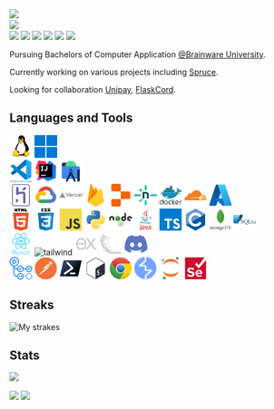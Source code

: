<!--<h1 style="color:#fff; text-decoration:none;" align="center">Hi 👋, I'm hunter87</h1>
<h3 style="color:#fff; text-decoration:none;" align="center">A passionate programmer from India</h3>-->


<div align="left">
  <img src="https://readme-typing-svg.demolab.com/?font=Georgia&size=18&duration=2000&pause=100&multiline=true&width=500&height=80&lines=I'm+Sourav;Tech+Enthusiast+%7C+Open+Source+Contributor;Cyber+Security+%7C+Automation+%7C+Web/App"/>
</br>
  <img src="https://github-stats-alpha.vercel.app/api?username=hunter87ff&cc=22272e&tc=37BCF6&ic=fff&bc=0000"/>
  <br>
	<a href="https://instagram.com/im_hunter87"><img src="https://img.shields.io/badge/Instagram-informational?style=social&logo=instagram"/></a>
  	<a href="https://youtube.com/@hunter_87"><img src="https://img.shields.io/badge/Youtube-informational?style=social&logo=youtube"/></a>
	<a href="https://linkedin.com/in/hunter87/"><img src="https://img.shields.io/badge/Linked_In-informational?style=social&logo=linkedin"/></a>
	<a href="https://www.github.com/hunter87ff/"><img src="https://img.shields.io/badge/Github-informational?style=social&logo=github"/></a>
	<a href="https://sprucbot.tech/support"><img src="https://img.shields.io/badge/Discord-informational?style=social&logo=discord"/></a>
	<img src="https://komarev.com/ghpvc/?username=hunter87ff&label=Profile%20views&color=0e75b6&style=flat"hunter87ff" />
  <br/>
  <p align="left">
    
  Pursuing Bachelors of Computer Application  [@Brainware University](https://brainwareuniversity.ac.in).
  
  Currently working on various projects including [Spruce](https://github.com/Hunter87ff/Spruce).

  Looking for collaboration [Unipay](https://hunter87ff/unipay.py), [FlaskCord](https://github.com/Hunter87ff/FlaskCord).
    
  </p>
</div>

## Languages and Tools
<p align="left"> 
  <img src="https://raw.githubusercontent.com/devicons/devicon/master/icons/linux/linux-original.svg"  width="40" height="40"/>
  <img src="https://raw.githubusercontent.com/devicons/devicon/master/icons/windows11/windows11-original.svg"  width="40" height="40"/>
 <!-- <img src="https://raw.githubusercontent.com/devicons/devicon/master/icons/ubuntu/ubuntu-original.svg"  width="40" height="40"/>
  <img src="https://raw.githubusercontent.com/devicons/devicon/master/icons/archlinux/archlinux-original.svg"  width="40" height="40"/>
  <img src="https://upload.vectorlogo.zone/logos/kali/images/324c35f9-62e7-40d5-8d50-3d64fa06ad0e.svg" alt="Kali" width="40" height="40"/>  
   -->
  </br>
  <img src="https://raw.githubusercontent.com/devicons/devicon/master/icons/vscode/vscode-original-wordmark.svg"  width="40" height="40"/>
  <img src="https://raw.githubusercontent.com/devicons/devicon/master/icons/intellij/intellij-original.svg"  width="40" height="40"/> 
  <img src="https://raw.githubusercontent.com/devicons/devicon/master/icons/androidstudio/androidstudio-original.svg" width="40" height="40"/> 
  </br>
  <img src="https://raw.githubusercontent.com/devicons/devicon/master/icons/heroku/heroku-original.svg" alt="heroku" width="40" height="40"/>  
  <img src="https://raw.githubusercontent.com/devicons/devicon/master/icons/googlecloud/googlecloud-original.svg" alt="gcp" width="40" height="40"/> 
  <img src="https://raw.githubusercontent.com/hunter87ff/hunter87ff/main/img/vercel.svg"  width="40" height="40"/> 
  <img src="https://raw.githubusercontent.com/devicons/devicon/master/icons/firebase/firebase-original.svg" alt="firebase" width="40" height="40"/>  
  <img src="https://raw.githubusercontent.com/devicons/devicon/master/icons/replit/replit-original.svg"  width="40" height="40"/> 
  <img src="https://raw.githubusercontent.com/devicons/devicon/master/icons/netlify/netlify-original.svg"  width="40" height="40"/> 
  <img src="https://raw.githubusercontent.com/devicons/devicon/master/icons/docker/docker-original-wordmark.svg" width="40" height="40"/>
  <img src="https://raw.githubusercontent.com/devicons/devicon/master/icons/cloudflare/cloudflare-original.svg"  width="40" height="40"/>
  <img src="https://raw.githubusercontent.com/devicons/devicon/master/icons/azure/azure-original.svg"  width="40" height="40"/> 
  </br>
  
  <img src="https://raw.githubusercontent.com/devicons/devicon/master/icons/html5/html5-original-wordmark.svg" alt="html5" width="40" height="40"/>  
  <img src="https://raw.githubusercontent.com/devicons/devicon/master/icons/css3/css3-original-wordmark.svg" alt="css3" width="40" height="40"/>  
  <img src="https://raw.githubusercontent.com/devicons/devicon/master/icons/javascript/javascript-original.svg" alt="javascript" width="40" height="40"/>  
  <img src="https://raw.githubusercontent.com/devicons/devicon/master/icons/python/python-original.svg" alt="python" width="40" height="40"/>  
  <img src="https://raw.githubusercontent.com/devicons/devicon/master/icons/nodejs/nodejs-original-wordmark.svg" alt="nodejs" width="40" height="40"/>  
  <img src="https://raw.githubusercontent.com/devicons/devicon/master/icons/java/java-original-wordmark.svg"  width="40" height="40"/> 
  <img src="https://raw.githubusercontent.com/devicons/devicon/master/icons/typescript/typescript-original.svg"  width="40" height="40"/> 
  <img src="https://raw.githubusercontent.com/devicons/devicon/master/icons/c/c-original.svg"  width="40" height="40"/> 
  <img src="https://raw.githubusercontent.com/devicons/devicon/master/icons/mongodb/mongodb-original-wordmark.svg" alt="mongodb" width="40" height="40"/>  
  <img src="https://raw.githubusercontent.com/devicons/devicon/master/icons/sqlite/sqlite-original-wordmark.svg"  width="40" height="40"/> 
  
  </br>
  <img src="https://raw.githubusercontent.com/devicons/devicon/master/icons/react/react-original-wordmark.svg"  width="40" height="40"/> 
  <img src="https://www.vectorlogo.zone/logos/tailwindcss/tailwindcss-icon.svg" alt="tailwind" width="40" height="40"/> 
  <img src="https://raw.githubusercontent.com/hunter87ff/hunter87ff/main/img/express-gray.svg"  width="40" height="40"/> 
  <img src="https://raw.githubusercontent.com/hunter87ff/hunter87ff/main/img/flask_light.svg"  width="40" height="40"/>
  <img src="https://raw.githubusercontent.com/hunter87ff/hunter87ff/main/img/discord.svg"  width="40" height="40"/> 
  </br>

  
  <img src="https://raw.githubusercontent.com/devicons/devicon/master/icons/githubactions/githubactions-original.svg"  width="40" height="40"/> 
  <img src="https://raw.githubusercontent.com/devicons/devicon/master/icons/postman/postman-original.svg"  width="40" height="40"/> 
  <img src="https://raw.githubusercontent.com/devicons/devicon/master/icons/powershell/powershell-original.svg"  width="40" height="40"/>
  <img src="https://raw.githubusercontent.com/devicons/devicon/master/icons/bash/bash-original.svg"  width="40" height="40"/> 
  <img src="https://raw.githubusercontent.com/devicons/devicon/master/icons/chrome/chrome-original.svg"  width="40" height="40"/> 
  <img src="https://raw.githubusercontent.com/hunter87ff/hunter87ff/main/img/burpsuit.svg"  width="40" height="40"/>
  <img src="https://raw.githubusercontent.com/devicons/devicon/master/icons/jupyter/jupyter-original.svg"  width="40" height="40"/> 
  <img src="https://raw.githubusercontent.com/devicons/devicon/master/icons/selenium/selenium-original.svg"  width="40" height="40"/> 
  
  
  
</p>


## Streaks
<img  alt="My strakes" src="https://github-readme-streak-stats.herokuapp.com?user=hunter87ff&theme=react&hide_border=true"/>
<!--<img  src="https://github-readme-activity-graph.vercel.app/graph?username=hunter87ff&custom_title=My%20Contributions&hide_border=true&theme=react-dark"/>-->

## Stats

![](http://github-profile-summary-cards.vercel.app/api/cards/profile-details?username=hunter87ff&theme=dark) 

![](http://github-profile-summary-cards.vercel.app/api/cards/repos-per-language?username=hunter87ff&theme=dark) 
![](http://github-profile-summary-cards.vercel.app/api/cards/most-commit-language?username=hunter87ff&theme=dark)



